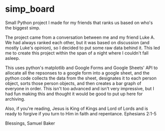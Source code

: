 # simp_board
Small Python project I made for my friends that ranks us based on who's the biggest simp.

The project came from a conversation between me and my friend Luke A. We had always ranked each other, but it was based on discussion (and mostly Luke's opinion),
so I decided to put some raw data behind it. This led me to create this project within the span of a night where I couldn't fall asleep.

This uses python's matplotlib and Google Forms and Google Sheets' API to allocate all the repsonses to a google form into a google sheet, and the python code collects the
data from the sheet, designates it to each person object, sorts those person objects, and then creates a bar graph of everyone in order. 
This isn't too advanced and isn't very impressive, but I had fun making this and thought it would be good to put up here for archiving.

Also, if you're reading, Jesus is King of Kings and Lord of Lords and is ready to forgive if you turn to Him in faith and repentance.
Ephesians 2:1-5

Blessings,
Samuel Baker
